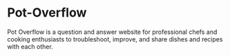 # Pot-Overflow
Pot Overflow is a question and answer website for professional  chefs and cooking enthusiasts to troubleshoot, improve, and share  dishes and recipes with each other.

